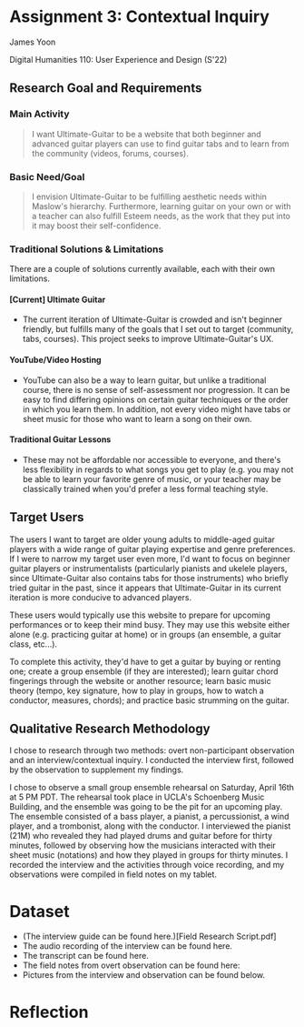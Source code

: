 # Assignment 3: Contextual Inquiry

James Yoon

Digital Humanities 110: User Experience and Design (S'22)

## Research Goal and Requirements

### Main Activity
> I want Ultimate-Guitar to be a website that both beginner and advanced guitar players can use to find guitar tabs and to learn from the community (videos, forums, courses). 

### Basic Need/Goal
> I envision Ultimate-Guitar to be fulfilling aesthetic needs within Maslow's hierarchy. Furthermore, learning guitar on your own or with a teacher can also fulfill Esteem needs, as the work that they put into it may boost their self-confidence.

### Traditional Solutions & Limitations
There are a couple of solutions currently available, each with their own limitations.

#### \[Current\] Ultimate Guitar
- The current iteration of Ultimate-Guitar is crowded and isn't beginner friendly, but fulfills many of the goals that I set out to target (community, tabs, courses). This project seeks to improve Ultimate-Guitar's UX.

#### YouTube/Video Hosting
- YouTube can also be a way to learn guitar, but unlike a traditional course, there is no sense of self-assessment nor progression. It can be easy to find differing opinions on certain guitar techniques or the order in which you learn them. In addition, not every video might have tabs or sheet music for those who want to learn a song on their own.

#### Traditional Guitar Lessons
- These may not be affordable nor accessible to everyone, and there's less flexibility in regards to what songs you get to play (e.g. you may not be able to learn your favorite genre of music, or your teacher may be classically trained when you'd prefer a less formal teaching style.



## Target Users

The users I want to target are older young adults to middle-aged guitar players with a wide range of guitar playing expertise and genre preferences. If I were to narrow my target user even more, I'd want to focus on beginner guitar players or instrumentalists (particularly pianists and ukelele players, since Ultimate-Guitar also contains tabs for those instruments) who briefly tried guitar in the past, since it appears that Ultimate-Guitar in its current iteration is more conducive to advanced players.

These users would typically use this website to prepare for upcoming performances or to keep their mind busy. They may use this website either alone (e.g. practicing guitar at home) or in groups (an ensemble, a guitar class, etc...).

To complete this activity, they'd have to get a guitar by buying or renting one; create a group ensemble (if they are interested); learn guitar chord fingerings through the website or another resource; learn basic music theory (tempo, key signature, how to play in groups, how to watch a conductor, measures, chords); and practice basic strumming on the guitar.


## Qualitative Research Methodology
I chose to research through two methods: overt non-participant observation and an interview/contextual inquiry. I conducted the interview first, followed by the observation to supplement my findings.

I chose to observe a small group ensemble rehearsal on Saturday, April 16th at 5 PM PDT. The rehearsal took place in UCLA's Schoenberg Music Building, and the ensemble was going to be the pit for an upcoming play. The ensemble consisted of a bass player, a pianist, a percussionist, a wind player, and a trombonist, along with the conductor. I interviewed the pianist (21M) who revealed they had played drums and guitar before for thirty minutes, followed by observing how the musicians interacted with their sheet music (notations) and how they played in groups for thirty minutes. I recorded the interview and the activities through voice recording, and my observations were compiled in field notes on my tablet.

# Dataset

- (The interview guide can be found here.)[Field Research Script.pdf]
- The audio recording of the interview can be found here.
- The transcript can be found here.
- The field notes from overt observation can be found here:
- Pictures from the interview and observation can be found below.

# Reflection

